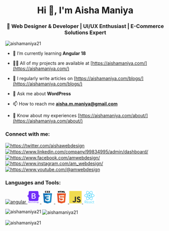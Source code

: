 <h1 align="center">Hi 👋, I'm Aisha Maniya</h1>
<h3 align="center">🚀 Web Designer & Developer | UI/UX Enthusiast | E-Commerce Solutions Expert</h3>

<p align="left"> <img src="https://komarev.com/ghpvc/?username=aishamaniya21&label=Profile%20views&color=0e75b6&style=flat" alt="aishamaniya21" /> </p>

- 🌱 I’m currently learning **Angular 18**

- 👨‍💻 All of my projects are available at [https://aishamaniya.com/](https://aishamaniya.com/)

- 📝 I regularly write articles on [https://aishamaniya.com/blogs/](https://aishamaniya.com/blogs/)

- 💬 Ask me about **WordPress**

- 📫 How to reach me **aisha.m.maniya@gmail.com**

- 📄 Know about my experiences [https://aishamaniya.com/about/](https://aishamaniya.com/about/)

<h3 align="left">Connect with me:</h3>
<p align="left">
<a href="https://twitter.com/https://twitter.com/aishawebdesign" target="blank"><img align="center" src="https://raw.githubusercontent.com/rahuldkjain/github-profile-readme-generator/master/src/images/icons/Social/twitter.svg" alt="https://twitter.com/aishawebdesign" height="30" width="40" /></a>
<a href="https://linkedin.com/in/https://www.linkedin.com/company/99834995/admin/dashboard/" target="blank"><img align="center" src="https://raw.githubusercontent.com/rahuldkjain/github-profile-readme-generator/master/src/images/icons/Social/linked-in-alt.svg" alt="https://www.linkedin.com/company/99834995/admin/dashboard/" height="30" width="40" /></a>
<a href="https://fb.com/https://www.facebook.com/amwebdesign/" target="blank"><img align="center" src="https://raw.githubusercontent.com/rahuldkjain/github-profile-readme-generator/master/src/images/icons/Social/facebook.svg" alt="https://www.facebook.com/amwebdesign/" height="30" width="40" /></a>
<a href="https://instagram.com/https://www.instagram.com/am_webdesign/" target="blank"><img align="center" src="https://raw.githubusercontent.com/rahuldkjain/github-profile-readme-generator/master/src/images/icons/Social/instagram.svg" alt="https://www.instagram.com/am_webdesign/" height="30" width="40" /></a>
<a href="https://www.youtube.com/c/https://www.youtube.com/@amwebdesign" target="blank"><img align="center" src="https://raw.githubusercontent.com/rahuldkjain/github-profile-readme-generator/master/src/images/icons/Social/youtube.svg" alt="https://www.youtube.com/@amwebdesign" height="30" width="40" /></a>
</p>

<h3 align="left">Languages and Tools:</h3>
<p align="left"> <a href="https://angular.io" target="_blank" rel="noreferrer"> <img src="https://angular.io/assets/images/logos/angular/angular.svg" alt="angular" width="40" height="40"/> </a> <a href="https://getbootstrap.com" target="_blank" rel="noreferrer"> <img src="https://raw.githubusercontent.com/devicons/devicon/master/icons/bootstrap/bootstrap-plain-wordmark.svg" alt="bootstrap" width="40" height="40"/> </a> <a href="https://www.w3schools.com/css/" target="_blank" rel="noreferrer"> <img src="https://raw.githubusercontent.com/devicons/devicon/master/icons/css3/css3-original-wordmark.svg" alt="css3" width="40" height="40"/> </a> <a href="https://www.w3.org/html/" target="_blank" rel="noreferrer"> <img src="https://raw.githubusercontent.com/devicons/devicon/master/icons/html5/html5-original-wordmark.svg" alt="html5" width="40" height="40"/> </a> <a href="https://developer.mozilla.org/en-US/docs/Web/JavaScript" target="_blank" rel="noreferrer"> <img src="https://raw.githubusercontent.com/devicons/devicon/master/icons/javascript/javascript-original.svg" alt="javascript" width="40" height="40"/> </a> <a href="https://reactjs.org/" target="_blank" rel="noreferrer"> <img src="https://raw.githubusercontent.com/devicons/devicon/master/icons/react/react-original-wordmark.svg" alt="react" width="40" height="40"/> </a> </p>

<p><img align="left" src="https://github-readme-stats.vercel.app/api/top-langs?username=aishamaniya21&show_icons=true&locale=en&layout=compact" alt="aishamaniya21" /></p>

<p>&nbsp;<img align="center" src="https://github-readme-stats.vercel.app/api?username=aishamaniya21&show_icons=true&locale=en" alt="aishamaniya21" /></p>

<p><img align="center" src="https://github-readme-streak-stats.herokuapp.com/?user=aishamaniya21&" alt="aishamaniya21" /></p>


